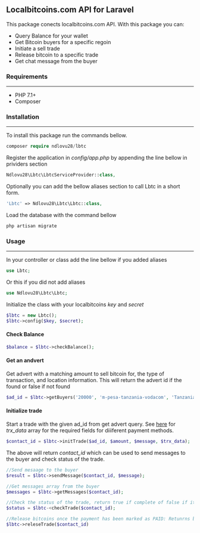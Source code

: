 ## Localbitcoins.com API for Laravel

This package conects localbitcoins.com API. With this package you can:
 - Query Balance for your wallet
 - Get Bitcoin buyers for a specific regoin
 - Initiate a sell trade
 - Release bitcoin to a specific trade
 - Get chat message from the buyer 

### Requirements

---

 - PHP 7.1+
 - Composer

### Installation

---

To install this package run the commands bellow.

```php
composer require ndlovu28/lbtc
```

Register the application in *config/app.php* by appending the line bellow in prividers section
```php
Ndlovu28\Lbtc\LbtcServiceProvider::class,
```

Optionally you can add the bellow aliases section to call Lbtc in a short form.
```php
'Lbtc' => Ndlovu28\Lbtc\Lbtc::class,
``` 

Load the database with the command bellow
```php
php artisan migrate
```

### Usage

---

In your controller or class add the line bellow if you added aliases
```php
use Lbtc;
```
Or this if you did not add aliases
```php
use Ndlovu28\Lbtc\Lbtc;
```

Initialize the class with your localbitcoins *key* and *secret*
```php
$lbtc = new Lbtc();
$lbtc->config($key, $secret);
```

#### Check Balance
```php
$balance = $lbtc->checkBalance();
```

#### Get an andvert
Get advert with a matching amount to sell bitcoin for, the type of transaction, and location information. This will return the advert id if the found or false if not found
```php
$ad_id = $lbtc->getBuyers('20000', 'm-pesa-tanzania-vodacom', 'Tanzania', 'TZ');
```
#### Initialize trade
Start a trade with the given ad_id from get advert query. See [here](https://localbitcoins.com/api-docs/online-buy-fields/) for *trx_data* array for the required fields for diiiferent payment methods.
```php
$contact_id = $lbtc->initTrade($ad_id, $amount, $message, $trx_data);
```
The above will return *contact_id* which can be used to send messages to the buyer and check status of the trade.
```php
//Send mesaage to the buyer
$result = $lbtc->sendMessage($contact_id, $message);

//Get messages array from the buyer
$messages = $lbtc->getMessages($contact_id);

//Check the status of the trade, return true if complete of false if its still pending payment
$status = $lbtc-<checkTrade($contact_id);

//Release bitcoins once the payment has been marked as PAID: Retunrns boolean for status
$lbtc->releseTrade($contact_id)
```
